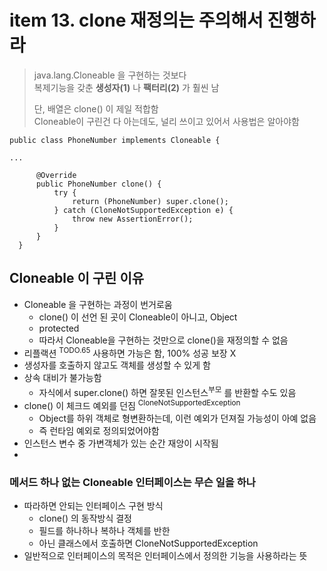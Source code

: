 <h1>item 13. clone 재정의는 주의해서 진행하라</h1>

> java.lang.Cloneable 을 구현하는 것보다  
> 복제기능을 갖춘 **생성자(1)** 나 **팩터리(2)** 가 훨씬 남
>
> 단, 배열은 clone() 이 제일 적합함  
> Cloneable이 구린건 다 아는데도, 널리 쓰이고 있어서 사용법은 알아야함

~~~~
public class PhoneNumber implements Cloneable {

...

      @Override
      public PhoneNumber clone() {
          try {
              return (PhoneNumber) super.clone();
          } catch (CloneNotSupportedException e) {
              throw new AssertionError();
          }
      }
  }

~~~~

<h2>Cloneable 이 구린 이유</h2>

- Cloneable 을 구현하는 과정이 번거로움
    - clone() 이 선언 된 곳이 Cloneable이 아니고, Object
    - protected
    - 따라서 Cloneable을 구현하는 것만으로 clone()을 재정의할 수 없음
- 리플랙션 <sup>TODO.65</sup> 사용하면 가능은 함, 100% 성공 보장 X
- 생성자를 호출하지 않고도 객체를 생성할 수 있게 함
- 상속 대비가 불가능함
    - 자식에서 super.clone() 하면 잘못된 인스턴스<sup>부모</sup> 를 반환할 수도 있음
- clone() 이 체크드 예외를 던짐 <sup>CloneNotSupportedException</sup>
    - Object를 하위 객체로 형변환하는데, 이런 예외가 던져질 가능성이 아예 없음
    - 즉 런타임 예외로 정의되었어야함
- 인스턴스 변수 중 가변객체가 있는 순간 재앙이 시작됨
-

<h3>메서드 하나 없는 Cloneable 인터페이스는 무슨 일을 하나</h3>

- 따라하면 안되는 인터페이스 구현 방식
    - clone() 의 동작방식 결정
    - 필드를 하나하나 복하나 객체를 반한
    - 아닌 클래스에서 호출하면 CloneNotSupportedException
- 일반적으로 인터페이스의 목적은 인터페이스에서 정의한 기능을 사용하라는 뜻









